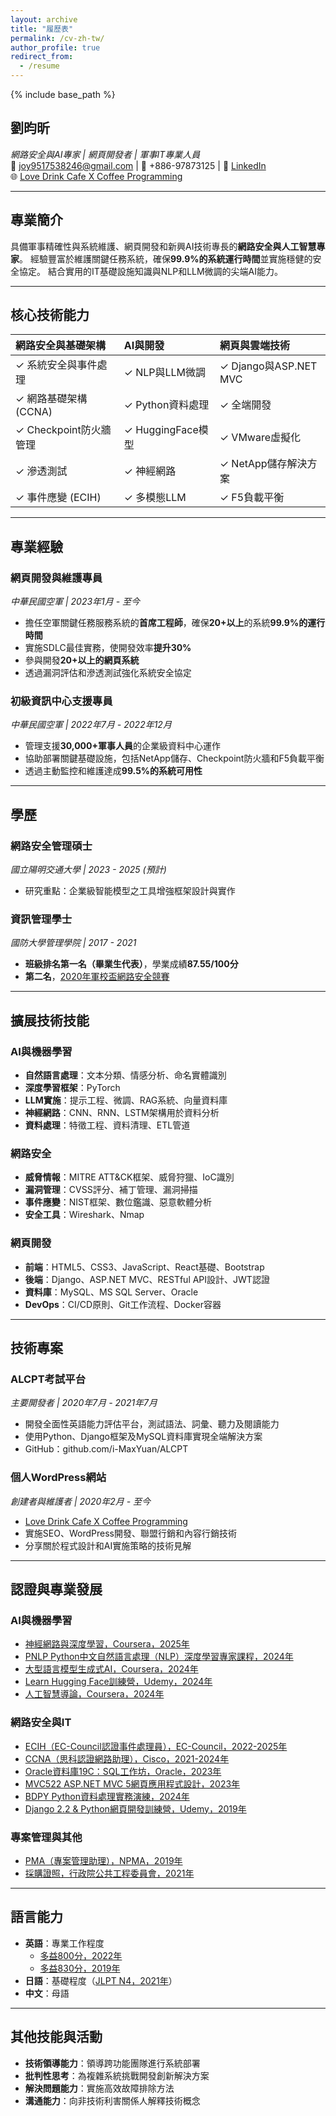 ```yaml
---
layout: archive
title: "履歷表"
permalink: /cv-zh-tw/
author_profile: true
redirect_from:
  - /resume
---
```


{% include base_path %}


## 劉昀昕
*網路安全與AI專家 | 網頁開發者 | 軍事IT專業人員*  
📧 joy9517538246@gmail.com | 📱 +886-97873125 | 🔗 [LinkedIn](https://www.linkedin.com/in/yun-hsin-liu/?locale=en_US)  
🌐 [Love Drink Cafe X Coffee Programming](https://lovedrinkcafe.com)

---

## 專業簡介
具備軍事精確性與系統維護、網頁開發和新興AI技術專長的**網路安全與人工智慧專家**。
經驗豐富於維護關鍵任務系統，確保**99.9%的系統運行時間**並實施穩健的安全協定。
結合實用的IT基礎設施知識與NLP和LLM微調的尖端AI能力。

---

## 核心技術能力

| **網路安全與基礎架構** | **AI與開發** | **網頁與雲端技術** |
|:----------------------------------|:---------------------|:----------------------------|
| ✓ 系統安全與事件處理 | ✓ NLP與LLM微調 | ✓ Django與ASP.NET MVC |
| ✓ 網路基礎架構 (CCNA) | ✓ Python資料處理 | ✓ 全端開發 |
| ✓ Checkpoint防火牆管理 | ✓ HuggingFace模型 | ✓ VMware虛擬化 |
| ✓ 滲透測試 | ✓ 神經網路 | ✓ NetApp儲存解決方案 |
| ✓ 事件應變 (ECIH) | ✓ 多模態LLM | ✓ F5負載平衡 |

---

## 專業經驗

### **網頁開發與維護專員**
*中華民國空軍 | 2023年1月 - 至今*

- 擔任空軍關鍵任務服務系統的**首席工程師**，確保**20+以上**的系統**99.9%的運行時間**
- 實施SDLC最佳實務，使開發效率**提升30%**
- 參與開發**20+以上的網頁系統**
- 透過漏洞評估和滲透測試強化系統安全協定

### **初級資訊中心支援專員**
*中華民國空軍 | 2022年7月 - 2022年12月*

- 管理支援**30,000+軍事人員**的企業級資料中心運作
- 協助部署關鍵基礎設施，包括NetApp儲存、Checkpoint防火牆和F5負載平衡
- 透過主動監控和維護達成**99.5%的系統可用性**

---

## 學歷

### **網路安全管理碩士**
*國立陽明交通大學 | 2023 - 2025 (預計)*
- 研究重點：企業級智能模型之工具增強框架設計與實作

### **資訊管理學士**
*國防大學管理學院 | 2017 - 2021*
- **班級排名第一名（畢業生代表）**，學業成績**87.55/100分**
- **第二名**，[2020年軍校盃網路安全競賽](https://tw.news.yahoo.com/%E8%BB%8D%E6%A0%A1%E7%9B%83%E7%B6%B2%E8%B7%AF%E5%AE%89%E5%85%A8%E7%AB%B6%E8%B3%BD-%E7%AE%A1%E7%90%86%E5%AD%B8%E9%99%A2%E7%8D%B2%E4%BD%B3%E7%B8%BE-160000203.html)

---

## 擴展技術技能

### **AI與機器學習**
- **自然語言處理**：文本分類、情感分析、命名實體識別
- **深度學習框架**：PyTorch
- **LLM實施**：提示工程、微調、RAG系統、向量資料庫
- **神經網路**：CNN、RNN、LSTM架構用於資料分析
- **資料處理**：特徵工程、資料清理、ETL管道

### **網路安全**
- **威脅情報**：MITRE ATT&CK框架、威脅狩獵、IoC識別
- **漏洞管理**：CVSS評分、補丁管理、漏洞掃描
- **事件應變**：NIST框架、數位鑑識、惡意軟體分析
- **安全工具**：Wireshark、Nmap

### **網頁開發**
- **前端**：HTML5、CSS3、JavaScript、React基礎、Bootstrap
- **後端**：Django、ASP.NET MVC、RESTful API設計、JWT認證
- **資料庫**：MySQL、MS SQL Server、Oracle
- **DevOps**：CI/CD原則、Git工作流程、Docker容器

---

## 技術專案

### **ALCPT考試平台**
*主要開發者 | 2020年7月 - 2021年7月*
- 開發全面性英語能力評估平台，測試語法、詞彙、聽力及閱讀能力
- 使用Python、Django框架及MySQL資料庫實現全端解決方案
- GitHub：github.com/i-MaxYuan/ALCPT

### **個人WordPress網站**
*創建者與維護者 | 2020年2月 - 至今*
- [Love Drink Cafe X Coffee Programming](https://lovedrinkcafe.com)
- 實施SEO、WordPress開發、聯盟行銷和內容行銷技術
- 分享關於程式設計和AI實施策略的技術見解

---

## 認證與專業發展

### **AI與機器學習**
- [神經網路與深度學習，Coursera，2025年](https://www.coursera.org/account/accomplishments/verify/IL6YVLQ7VK6U)
- [PNLP Python中文自然語言處理（NLP）深度學習專家課程，2024年](https://t3764800.p.clickup-attachments.com/t3764800/bd14c453-b3c2-44ec-82e8-d3d20909200a/image.png?view=open)
- [大型語言模型生成式AI，Coursera，2024年](https://coursera.org/share/32a3342640ea17246b2a96aa6a3ff9b3)
- [Learn Hugging Face訓練營，Udemy，2024年](https://www.udemy.com/certificate/UC-673eadde-0a6b-4883-8c46-03d9804670a0/)
- [人工智慧導論，Coursera，2024年](https://coursera.org/share/f1a5c3b6f7af9e53039f5b05e20f6bdb)

### **網路安全與IT**
- [ECIH（EC-Council認證事件處理員），EC-Council，2022-2025年](https://t3764800.p.clickup-attachments.com/t3764800/5f36874b-8dde-4b33-8c7d-cfe2ea920735/ECC5037842691.jpeg?view=open)
- [CCNA（思科認證網路助理），Cisco，2021-2024年](https://t3764800.p.clickup-attachments.com/t3764800/e9c4a176-cf25-458a-9508-340c289b63bc/Cisco%20Certifications.jpeg?view=open)
- [Oracle資料庫19C：SQL工作坊，Oracle，2023年](https://t3764800.p.clickup-attachments.com/t3764800/5b141f1b-a0d5-46ea-9440-3bb29fb1b8a9/oracle-certificate.jpg?view=open)
- [MVC522 ASP.NET MVC 5網頁應用程式設計，2023年](https://t3764800.p.clickup-attachments.com/t3764800/db5dd9fe-407c-4b1b-8ff7-4e4a322a6cde/ASP.NET%20MVC%205.jpg?view=open)
- [BDPY Python資料處理實務演練，2024年](https://t3764800.p.clickup-attachments.com/t3764800/6607a159-1640-495d-9b54-f923d66cee97/BDPY.jpg?view=open)
- [Django 2.2 & Python網頁開發訓練營，Udemy，2019年](https://www.udemy.com/certificate/UC-DK32X8UO/)

### **專案管理與其他**
- [PMA（專案管理助理），NPMA，2019年](https://t3764800.p.clickup-attachments.com/t3764800/44a2f1e1-6b0e-4d39-aded-fdb486d04dc8/Screen%20Shot%202024-07-14%20at%203.11.07%20PM.png?view=open)
- [採購證照，行政院公共工程委員會，2021年](https://t3764800.p.clickup-attachments.com/t3764800/95e6babd-de9c-4cce-9aa5-7f0e2016cf09/%E6%8E%A1%E8%B3%BC%E8%AD%89%E7%85%A7.jpg?view=open)

---


## 語言能力
- **英語**：專業工作程度
  - [多益800分，2022年](https://t3764800.p.clickup-attachments.com/t3764800/64128f81-6a59-48a8-9947-c5a280a5efa2/image.png?view=open)
  - [多益830分，2019年](https://t3764800.p.clickup-attachments.com/t3764800/2bb2f7e6-ce9f-4d2d-ad6f-a219128ab5aa/Screen%20Shot%202024-07-14%20at%203.23.07%20PM.png?view=open)
- **日語**：基礎程度（[JLPT N4，2021年](https://t3764800.p.clickup-attachments.com/t3764800/96d7469a-0b10-4d85-8d1a-159cb983f33c/image.png?view=open)）
- **中文**：母語

---

## 其他技能與活動
- **技術領導能力**：領導跨功能團隊進行系統部署
- **批判性思考**：為複雜系統挑戰開發創新解決方案
- **解決問題能力**：實施高效故障排除方法
- **溝通能力**：向非技術利害關係人解釋技術概念
